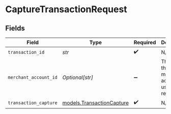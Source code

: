 # CaptureTransactionRequest


## Fields

| Field                                                        | Type                                                         | Required                                                     | Description                                                  | Example                                                      |
| ------------------------------------------------------------ | ------------------------------------------------------------ | ------------------------------------------------------------ | ------------------------------------------------------------ | ------------------------------------------------------------ |
| `transaction_id`                                             | *str*                                                        | :heavy_check_mark:                                           | N/A                                                          |                                                              |
| `merchant_account_id`                                        | *Optional[str]*                                              | :heavy_minus_sign:                                           | The ID of the merchant account to use for this request.      | default                                                      |
| `transaction_capture`                                        | [models.TransactionCapture](../models/transactioncapture.md) | :heavy_check_mark:                                           | N/A                                                          |                                                              |